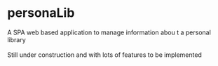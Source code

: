 # personaLib<br />
A SPA web based application to manage information abou t a personal library<br />
<br />
Still under construction and with lots of features to be implemented<br />
